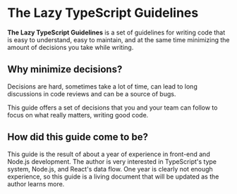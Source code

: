 # The Lazy TypeScript Guidelines

**The Lazy TypeScript Guidelines** is a set of guidelines for writing code that
is easy to understand, easy to maintain, and at the same time minimizing the
amount of decisions you take while writing.

## Why minimize decisions?

Decisions are hard, sometimes take a lot of time, can lead to long discussions
in code reviews and can be a source of bugs.

This guide offers a set of decisions that you and your team can follow to focus
on what really matters, writing good code.

## How did this guide come to be?

This guide is the result of about a year of experience in front-end and Node.js
development. The author is very interested in TypeScript's type system, Node.js,
and React's data flow. One year is clearly not enough experience, so this guide
is a living document that will be updated as the author learns more.
